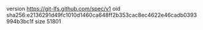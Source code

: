 version https://git-lfs.github.com/spec/v1
oid sha256:e2136291d49fc1010d1460ca648ff2b353cac8ec4622e46cadb0393994b3bc1f
size 51801
